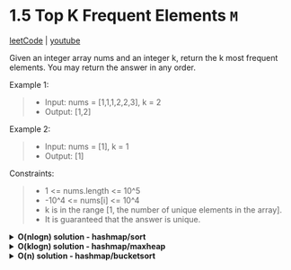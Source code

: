 # 1.5 Top K Frequent Elements `M`

[leetCode](https://leetcode.com/problems/top-k-frequent-elements/) |
[youtube](https://www.youtube.com/watch?v=YPTqKIgVk-k)

Given an integer array nums and an integer k,
return the k most frequent elements.
You may return the answer in any order.

Example 1:
> - Input: nums = [1,1,1,2,2,3], k = 2
> - Output: [1,2]

Example 2:
> - Input: nums = [1], k = 1
> - Output: [1]

Constraints:
> - 1 <= nums.length <= 10^5
> - -10^4 <= nums[i] <= 10^4
> - k is in the range [1, the number of unique elements in the array].
> - It is guaranteed that the answer is unique.

<details>
    <summary><b>O(nlogn) solution - hashmap/sort</b></summary>

- loop in nums inserting each num into a freqMap - O(n)
- sort the map items in descending order by freqs - O(nlogn)
- pop the first k biggest freq nums - O(k)

```js
/**
 * @param {number[]} nums
 * @param {number} k
 * @return {number[]}
 */
var topKFrequent = function(nums, k) {
    const freqMap = new Map()
    for (const num of nums) freqMap.set(num, (freqMap.get(num) || 0) + 1)
    const sorted = [...freqMap.entries()].sort((a, b) => b[1] - a[1])

    return sorted.slice(0, k).map(entry => entry[0])
}
```
</details>

<details>
    <summary><b>O(klogn) solution - hashmap/maxheap</b></summary>

- loop in nums inserting each num into a freqMap - O(n)
- insert all freqMap items into a maxheap - O(n)
- pop the first k biggest frequency nums from the maxheap - O(klogn)

```go
type IntHeap []heapItem
type heapItem struct {
    num int
    freq int
}
func (h IntHeap) Len() int           { return len(h) }
func (h IntHeap) Less(i, j int) bool { return h[i].freq > h[j].freq }
func (h IntHeap) Swap(i, j int)      { h[i], h[j] = h[j], h[i] }
func (h *IntHeap) Push(x any) { *h = append(*h, x.(heapItem)) }
func (h *IntHeap) Pop() any {
	old := *h
	n := len(old)
	x := old[n-1]
	*h = old[0 : n-1]
	return x
}

func topKFrequent(nums []int, k int) []int {
    freqMap := make(map[int] int)
    for _, val := range nums {
        freqMap[val]++
    }

    h := &IntHeap{}
    heap.Init(h)
    for key, val := range freqMap {
        heap.Push(h, heapItem{num: key, freq: val})
    }

    var res []int
    for i := 1; i <= k; i++ {
        res = append(res, heap.Pop(h).(heapItem).num)
    }

    return res
}
```
</details>

<details>
    <summary><b>O(n) solution - hashmap/bucketsort</b></summary>


- init freqMap w/ key as num and val as freq
- init freqArr as a nums lengthed array of int arrays
- init res as an int array
- loop in nums filling freqMap - O(n)
- loop in freqMap appending each nums in a subarray at freq index in a freqArr - O(n)
- loop in freqArr in descending order inserting num into res - O(n)
   - return res when its length reaches k

```go
func TopKFrequent(nums []int, k int) []int {
    freqMap := map[int] int {}
    freqArr := [200_001][] int {}
    res := []int {}

    for _, val := range nums {
        freqMap[val]++
    }
    for key, val := range freqMap {
        freqArr[val] = append(freqArr[val], key)
    }
    for i := len(freqArr) - 1; i >= 0; i-- {
        for _, val := range freqArr[i] {
            res = append(res, val)
            if len(res) == k {
                return res
            }
        }
    }

    return res
}
```
</details>
